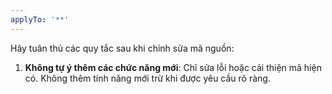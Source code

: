 ```yaml
---
applyTo: '**'
---
```


Hãy tuân thủ các quy tắc sau khi chỉnh sửa mã nguồn:

1. **Không tự ý thêm các chức năng mới**: Chỉ sửa lỗi hoặc cải thiện mã hiện có. Không thêm tính năng mới trừ khi được yêu cầu rõ ràng.